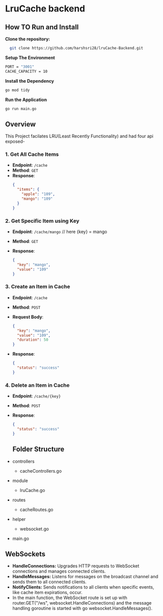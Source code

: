 # LruCache backend

## How TO Run and Install

**Clone the repository:**

```sh
  git clone https://github.com/harshsri28/lruCache-Backend.git
```

**Setup The Environment**

```sh
PORT = "3001"
CACHE_CAPACITY = 10
```

**Install the Dependency**

```sh
go mod tidy
```

**Run the Application**

```sh
go run main.go
```

## Overview

This Project facilates LRU(Least Recently Functionality) and had four api exposed-

### 1. Get All Cache Items

- **Endpoint**: `/cache`
- **Method**: `GET`
- **Response**:
  ```json
  {
    "items": {
      "apple": "109",
      "mango": "109"
    }
  }
  ```

### 2. Get Specific Item using Key

- **Endpoint**: `/cache/mango` // here {key} = mango
- **Method**: `GET`
- **Response**:

  ```json
  {
    "key": "mango",
    "value": "109"
  }
  ```

### 3. Create an Item in Cache

- **Endpoint**: `/cache`
- **Method**: `POST`
- **Request Body**:

  ```json
  {
    "key": "mango",
    "value": "109",
    "duration": 50
  }
  ```

- **Response**:

  ```json
  {
    "status": "success"
  }
  ```

### 4. Delete an Item in Cache

- **Endpoint**: `/cache/{key}`
- **Method**: `POST`

- **Response**:

  ```json
  {
    "status": "success"
  }
  ```

  ## Folder Structure

- controllers
  - cacheControllers.go
- module
  - lruCache.go
- routes
  - cacheRoutes.go
- helper
  - websocket.go
- main.go

## WebSockets

- **HandleConnections:** Upgrades HTTP requests to WebSocket connections and manages connected clients.
- **HandleMessages:** Listens for messages on the broadcast channel and sends them to all connected clients.
- **NotifyClients:** Sends notifications to all clients when specific events, like cache item expirations, occur.
- In the main function, the WebSocket route is set up with router.GET("/ws", websocket.HandleConnections) and the message handling goroutine is started with go websocket.HandleMessages().
